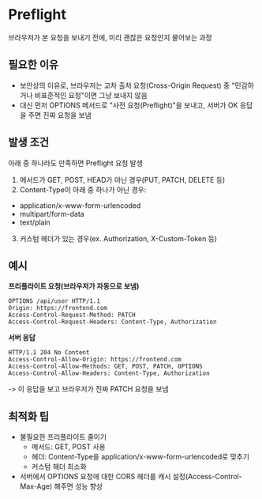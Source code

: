 # Preflight

브라우저가 본 요청을 보내기 전에, 미리 괜찮은 요청인지 물어보는 과정

## 필요한 이유

- 보안상의 이유로, 브라우저는 교차 출처 요청(Cross-Origin Request) 중 "민감하거나 비표준적인 요청"이면 그냥 보내지 않음
- 대신 먼저 OPTIONS 메서드로 "사전 요청(Preflight)"을 보내고, 서버가 OK 응답을 주면 진짜 요청을 보냄

## 발생 조건

아래 중 하나라도 만족하면 Preflight 요청 발생

1. 메서드가 GET, POST, HEAD가 아닌 경우(PUT, PATCH, DELETE 등)
2. Content-Type이 아래 중 하나가 아닌 경우:
  - application/x-www-form-urlencoded
  - multipart/form-data
  - text/plain
3. 커스텀 헤더가 있는 경우(ex. Authorization, X-Custom-Token 등)

## 예시

**프리플라이트 요청(브라우저가 자동으로 보냄)**

```
OPTIONS /api/user HTTP/1.1
Origin: https://frontend.com
Access-Control-Request-Method: PATCH
Access-Control-Request-Headers: Content-Type, Authorization
```

**서버 응답**

```
HTTP/1.1 204 No Content
Access-Control-Allow-Origin: https://frontend.com
Access-Control-Allow-Methods: GET, POST, PATCH, OPTIONS
Access-Control-Allow-Headers: Content-Type, Authorization
```

-> 이 응답을 보고 브라우저가 진짜 PATCH 요청을 보냄

## 최적화 팁

- 불필요한 프리플라이트 줄이기
  - 메서드: GET, POST 사용
  - 헤더: Content-Type을 application/x-www-form-urlencoded로 맞추기
  - 커스텀 헤더 최소화
- 서버에서 OPTIONS 요청에 대한 CORS 헤더를 캐시 설정(Access-Control-Max-Age) 해주면 성능 향상
